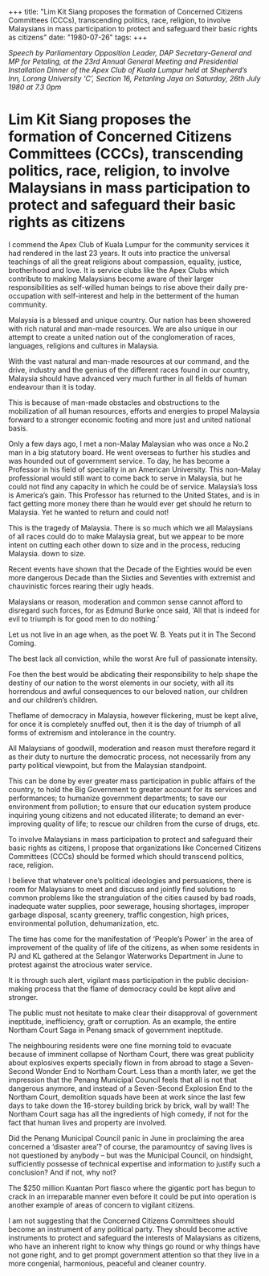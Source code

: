 +++ 
title: "Lim Kit Siang proposes the formation of Concerned Citizens Committees (CCCs), transcending politics, race, religion, to involve Malaysians in mass participation to protect and safeguard their basic rights as citizens"
date: "1980-07-26"
tags:
+++

_Speech by Parliamentary Opposition Leader, DAP Secretary-General and MP for Petaling, at the 23rd Annual General Meeting and Presidential Installation Dinner of the Apex Club of Kuala Lumpur held at Shepherd’s Inn, Lorong University ‘C’, Section 16, Petanling Jaya on Saturday, 26th July 1980 at 7.3 0pm_

# Lim Kit Siang proposes the formation of Concerned Citizens Committees (CCCs), transcending politics, race, religion, to involve Malaysians in mass participation to protect and safeguard their basic rights as citizens

I commend the Apex Club of Kuala Lumpur for the community services it had rendered in the last 23 years. It outs into practice the universal teachings of all the great religions about compassion, equality, justice, brotherhood and love. It is service clubs like the Apex Clubs which contribute to making Malaysians become aware of their larger responsibilities as self-willed human beings to rise above their daily pre-occupation with self-interest and help in the betterment of the human community.</u>

Malaysia is a blessed and unique country. Our nation has been showered with rich natural and man-made resources. We are also unique in our attempt to create a united nation out of the conglomeration of races, languages, religions and cultures in Malaysia.

With the vast natural and man-made resources at our command, and the drive, industry and the genius of the different races found in our country, Malaysia should have advanced very much further in all fields of human endeavour than it is today.

This is because of man-made obstacles and obstructions to the mobilization of all human resources, efforts and energies to propel Malaysia forward to a stronger economic footing and more just and united national basis.

Only a few days ago, I met a non-Malay Malaysian who was once a No.2 man in a big statutory board. He went overseas to further his studies and was hounded out of government service. To day, he has become a Professor in his field of speciality in an American University. This non-Malay professional would still want to come back to serve in Malaysia, but he could not find any capacity in which he could be of service. Malaysia’s loss is America’s gain. This Professor has returned to the United States, and is in fact getting more money there than he would ever get should he return to Malaysia. Yet he wanted to return and could not!

This is the tragedy of Malaysia. There is so much which we all Malaysians of all races could do to make Malaysia great, but we appear to be more intent on cutting each other down to size and in the process, reducing Malaysia. down to size.

Recent events have shown that the Decade of the Eighties would be even more dangerous Decade than the Sixties and Seventies with extremist and chauvinistic forces rearing their ugly heads.

Malaysians or reason, moderation and common sense cannot afford to disregard such forces, for as Edmund Burke once said, ‘All that is indeed for evil to triumph is for good men to do nothing.’

Let us not live in an age when, as the poet W. B. Yeats put it in The Second Coming.

The best lack all conviction, while the worst Are full of passionate intensity.

Foe then the best would be abdicating their responsibility to help shape the destiny of our nation to the worst elements in our society, with all its horrendous and awful consequences to our beloved nation, our children and our children’s children.

Theflame of democracy in Malaysia, however flickering, must be kept alive, for once it is completely snuffed out, then it is the day of triumph of all forms of extremism and intolerance in the country.

All Malaysians of goodwill, moderation and reason must therefore regard it as their duty to nurture the democratic process, not necessarily from any party political viewpoint, but from the Malaysian standpoint.

This can be done by ever greater mass participation in public affairs of the country, to hold the Big Government to greater account for its services and performances; to humanize government departments; to save our environment from pollution; to ensure that our education system produce inquiring young citizens and not educated illiterate; to demand an ever-improving quality of life; to rescue our children from the curse of drugs, etc.

To involve Malaysians in mass participation to protect and safeguard their basic rights as citizens, I propose that organizations like Concerned Citizens Committees (CCCs) should be formed which should transcend politics, race, religion.

I believe that whatever one’s political ideologies and persuasions, there is room for Malaysians to meet and discuss and jointly find solutions to common problems like the strangulation of the cities caused by bad roads, inadequate water supplies, poor sewerage, housing shortages, improper garbage disposal, scanty greenery, traffic congestion, high prices, environmental pollution, dehumanization, etc.

The time has come for the manifestation of ‘People’s Power’ in the area of improvement of the quality of life of the citizens, as when some residents in PJ and KL gathered at the Selangor Waterworks Department in June to protest against the atrocious water service.

It is through such alert, vigilant mass participation in the public decision-making process that the flame of democracy could be kept alive and stronger.

The public must not hesitate to make clear their disapproval of government ineptitude, inefficiency, graft or corruption. As an example, the entire Northam Court Saga in Penang smack of government ineptitude.

The neighbouring residents were one fine morning told to evacuate because of imminent collapse of Northam Court, there was great publicity about explosives experts specially flown in from abroad to stage a Seven-Second Wonder End to Northam Court. Less than a month later, we get the impression that the Penang Municipal Council feels that all is not that dangerous anymore, and instead of a Seven-Second Explosion End to the Northam Court, demolition squads have been at work since the last few days to take down the 16-storey building brick by brick, wall by wall! The Northam Court saga has all the ingredients of high comedy, if not for the fact that human lives and property are involved.

Did the Penang Municipal Council panic in June in proclaiming the area concerned a ‘disaster area’? of course, the paramountcy of saving lives is not questioned by anybody – but was the Municipal Council, on hindsight, sufficiently possesse of technical expertise and information to justify such a conclusion? And if not, why not?

The $250 million Kuantan Port fiasco where the gigantic port has begun to crack in an irreparable manner even before it could be put into operation is another example of areas of concern to vigilant citizens.

I am not suggesting that the Concerned Citizens Committees should become an instrument of any political party. They should become active instruments to protect and safeguard the interests of Malaysians as citizens, who have an inherent right to know why things go round or why things have not gone right, and to get prompt government attention so that they live in a more congenial, harmonious, peaceful and cleaner country.
 
